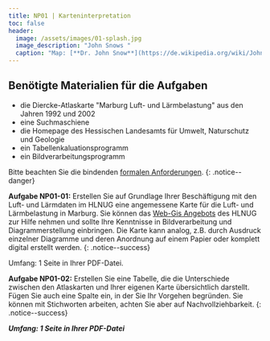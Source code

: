 ```yaml
---
title: NP01 | Karteninterpretation
toc: false
header:
  image: /assets/images/01-splash.jpg
  image_description: "John Snows "
  caption: "Map: [**Dr. John Snow**](https://de.wikipedia.org/wiki/John_Snow_(Mediziner)) [Wellcome Library via wikimedia](https://w.wiki/QtV)"
---
```




## Benötigte Materialien für die Aufgaben
* die Diercke-Atlaskarte "Marburg Luft- und Lärmbelastung" aus den Jahren 1992 und 2002
* eine Suchmaschiene
* die Homepage des Hessischen Landesamts für Umwelt, Naturschutz und Geologie
* ein Tabellenkaluationsprogramm
* ein Bildverarbeitungsprogramm


Bitte beachten Sie die bindenden [formalen Anforderungen](https://geomoer.github.io/moer-meko//unit00/unit00-03_assignments.html#formale-anforderungen).
{: .notice--danger}


**Aufgabe NP01-01:** Erstellen Sie auf Grundlage Ihrer Beschäftigung mit den Luft- und Lärmdaten im HLNUG eine angemessene Karte für die Luft- und Lärmbelastung in Marburg. Sie können das [Web-Gis Angebots](https://www.hlnug.de/themen/geografische-informationssysteme/gis-anwendungen/gis-auskunftssysteme) des HLNUG zur Hilfe nehmen und sollte Ihre Kenntnisse in Bildverarbeitung und Diagrammerstellung einbringen. Die Karte kann analog, z.B. durch Ausdruck einzelner Diagramme und deren Anordnung auf einem Papier oder komplett digital erstellt werden.
{: .notice--success}

Umfang: 1 Seite in Ihrer PDF-Datei.

**Aufgabe NP01-02:** Erstellen Sie eine Tabelle, die die Unterschiede zwischen den Atlaskarten und Ihrer eigenen Karte übersichtlich darstellt. Fügen Sie auch eine Spalte ein, in der Sie Ihr Vorgehen begründen. Sie können mit Stichworten arbeiten, achten Sie aber auf Nachvollziehbarkeit. 
{: .notice--success}

_**Umfang: 1 Seite in Ihrer PDF-Datei**_
